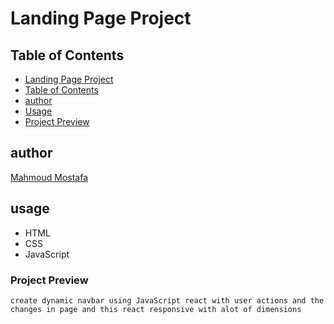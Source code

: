 # Landing Page Project

## Table of Contents
* [Landing Page Project](#landing-page-project)
* [Table of Contents](#table-of-contents)
* [author](#author)
* [Usage](#usage)
* [Project Preview](#project-preview)

## author
[Mahmoud Mostafa](https://www.linkedin.com/in/mahmoud-mostafa-09321a226)

## usage
- HTML
- CSS
- JavaScript

### Project Preview
`create dynamic navbar using JavaScript react with user actions and the changes in page and this react responsive with alot of dimensions`

